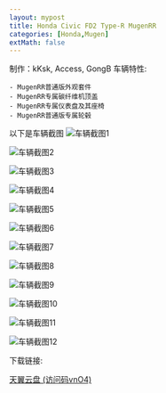 ```yaml
---
layout: mypost
title: Honda Civic FD2 Type-R MugenRR
categories: [Honda,Mugen]
extMath: false
---
```

制作：kKsk, Access, GongB
车辆特性:

```
- MugenRR普通版外观套件
- MugenRR专属碳纤维机顶盖
- MugenRR专属仪表盘及其座椅
- MugenRR普通版专属轮毂
```

以下是车辆截图
![车辆截图1](https://pic.imgdb.cn/item/62af5cd80947543129081dbc.jpg)

![车辆截图2](https://pic.imgdb.cn/item/62af5f2109475431290a5c21.jpg)

![车辆截图3](https://pic.imgdb.cn/item/62af5f2109475431290a5c36.jpg)

![车辆截图4](https://pic.imgdb.cn/item/62af5f2109475431290a5c00.jpg)

![车辆截图5](https://pic.imgdb.cn/item/62af5f2109475431290a5c05.jpg)

![车辆截图6](https://pic.imgdb.cn/item/62af5f2909475431290a688e.jpg)

![车辆截图7](https://pic.imgdb.cn/item/62af5f2909475431290a689e.jpg)

![车辆截图8](https://pic.imgdb.cn/item/62af5f2909475431290a68a7.jpg)

![车辆截图9](https://pic.imgdb.cn/item/62af5f2909475431290a68a7.jpg)

![车辆截图10](https://pic.imgdb.cn/item/62af5f2909475431290a6885.jpg)

![车辆截图11](https://pic.imgdb.cn/item/62af5f2c09475431290a6edd.jpg)

![车辆截图12](https://pic.imgdb.cn/item/62af5f2c09475431290a6ee9.jpg)

下载链接:

[天翼云盘 (访问码vnO4)](https://cloud.189.cn/t/6BBfymJ3Evqq)
